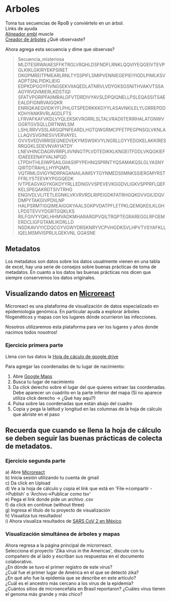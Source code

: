 # Arboles
Toma tus secuencias de RpoB  y conviértelo en un árbol.  
Links de ayuda  
[Alineador embl](https://www.ebi.ac.uk/Tools/msa/clustalw2/) muscle  
[Creador de árboles](http://www.phylogeny.fr/simple_phylogeny.cgi) 
¿Qué observaste?  

Ahora agrega esta secuencia y dime que observas?  
>Secuencia_misteriosa  
MLDTESRWAIAESFFKTRGLVRQHLDSFNDFLRNKLQQVIYEQGEIVTEVPGLKIKLGKIRYEKPSIRET
DKGPMREITPMEARLRNLTYSSPIFLSMIPVENNIEGEPIEIYIGDLPIMLKSVADPTSNLPIDKLIEIG
EDPKDPGGYFIVNGSEKVIIAQEDLATNRVLVDYGKSGSNITHVAKVTSSAAGYRVQVMIERLKDSTIQI
SFATVPGRIPFAIIMRALGFVTDRDIVYAVSLDPQIQNELLPSLEQASSITSAEEALDFIGNRVAIGQKR
ENRIQKAEQVIDKYFLPHLGTSPEDRKKKGYYLASAVNKILELYLGRREPDDKDHYANKRVRLAGDLFTS
LFRVAFKAFVKDLVYQLEKSKVRGRRLSLTALVRADIITERIRHALATGNWVGGRTGVSQLLDRTNWLSM
LSHLRRVVSSLARGQPNFEARDLHGTQWGRMCPFETPEGPNSGLVKNLALLAQVSVGINESVVERVAYEL
GVVSVEDVIRRISEQNEDVEKYMSWSKVYLNGRLLGYYEDGKELAKKIRESRRQGKLSDEVNVAYIATDY
LNEVHINCDAGRVRRPLIIVNNGTPLVDTEDIKKLKNGEITFDDLVKQGKIEFIDAEEEENAYVALNPQD
LTPDHTHLEIWPSAILGIIASIIPYPEHNQSPRNTYQSAMAKQSLGLYASNYQIRTDTRAHLLHYPQMPL
VQTRMLGVIGYNDRPAGANAILAIMSYTGYNMEDSIIMNKSSIERGMYRSTFFRLYSTEEVKYPGGQEDK
IVTPEAGVKGYKGKDYYRLLEDNGVVSPEVEVKGGDVLIGKVSPPRFLQEFKELSPEQAKRDTSIVTRHG
ENGIVDLVLITETLEGNKLVKVRVRDLRIPEIGDKFATRHGQKGVVGILIDQVDMPYTAKGIVPDIILNP
HALPSRMTIGQIMEAIGGKYAALSGKPVDATPFLETPKLQEMQKEILKLGHLPDSTEVVYDGRTGQKLKS
RILFGIVYYQKLHHMVADKMHARARGPVQILTRQPTEGRAREGGLRFGEMERDCLIGFGTAMLIKDRLLD
NSDKAVVYICDQCGYVGWYDRSKNRYVCPVHGDKSVLHPVTVSYAFKLLIQELMSMVISPRLILGEKVNL
GGASNE

## Metadatos  
Los metadatos son datos sobre los datos usualmente vienen en una tabla de excel, hay una serie de consejos sobre buenas prácticas de toma de metadatos. En cuanto a los datos las buenas prácticas nos dicen que siempre conservemos los datos originales.    

## Visualizando datos en [Microreact  ](https://microreact.org/)   

Microreact es una plataforma de visualización de datos especializado en epidemiología genómica. En particular ayuda a explorar árboles filogenéticos y mapas con los lugares dónde ocurrieron las infecciones.  

Nosotros utilizaremos esta plataforma para ver los lugares y años donde nacimos todos nosotros!   

###   Ejercicio primera parte
Llena con tus datos la [Hoja de cáculo de google drive ](https://docs.google.com/spreadsheets/d/19_9jTWjhbPhkDd-mGMBmxuycgxJek9FrbsIV7J79YKI/edit?usp=sharing)
  
Para agregar las coordenadas de tu lugar de nacimiento:
1) Abre [Google Maps  ](https://www.google.com.mx/maps)  
2) Busca tu lugar de nacimiento  
3) Da click derecho sobre el lugar del que quieres extraer las coordenadas. Debe aparecer un cuadrito en la parte inferior del mapa    (Si no aparece utiliza click derecho -> ¿Qué hay aquí?)
4) Pulsa sobre las coordenadas que están abajo del cuadro  
5) Copia y pega la latitud y longitud en las columnas de la hoja de cálculo que abriste en el paso   

## Recuerda que cuando se llena la hoja de cálculo se deben seguir las buenas prácticas de colecta de metadatos.

###   Ejercicio segunda parte
a) Abre [Microreact  ](https://microreact.org/)  
b) Inicia sesión utilizando tu cuenta de gmail  
c) Da click en Upload  
d) Ve a la hoja de cálculo y copia el link que está en 'File->compartir ->Publish' o 'Archivo->Publicar como tsv'  
e) Pega el link donde pide un archivo .csv  
f) da click en continue (without three)  
g) Ingresa el título de tu proyecto de visualización  
h) Visualiza tus resultados!  
i) Ahora visualiza resultados de [SARS CoV 2 en México](https://microreact.org/project/85AjpLvyqtUwLK133WGM3x-variantes-sars-cov-2-2022-enero)
### Visualización simultánea de árboles y mapas

Ahora regresa a la página principal de microrreact.  
Selecciona el proyecto 'Zika virus in the Americas', discute con tu compañero de al lado y escriban sus respuestas en el documento colaborativo.  
¿En dónde se tuvo el primer registro de este virus?  
¿Cuál fue el primer lugar de América en el que se detectó zika?  
¿En qué año fue la epidemia que se describe en este artículo?  
¿Cuál es el ancestro más cercano a los virus de la epidemia?  
¿Cuántos sitios de microencefalia en Brasil reportaron?
¿Cuáles virus tienen el genoma más grande y más chico?







